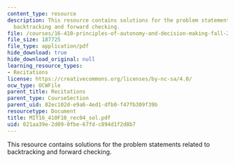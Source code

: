 ```yaml
---
content_type: resource
description: This resource contains solutions for the problem statements related to
  backtracking and forward checking.
file: /courses/16-410-principles-of-autonomy-and-decision-making-fall-2010/021aa39e2d090fbe67fdc894d1f2d8b7_MIT16_410F10_rec04_sol.pdf
file_size: 187725
file_type: application/pdf
hide_download: true
hide_download_original: null
learning_resource_types:
- Recitations
license: https://creativecommons.org/licenses/by-nc-sa/4.0/
ocw_type: OCWFile
parent_title: Recitations
parent_type: CourseSection
parent_uid: 82ec102d-e9a6-4ed1-dfb0-f47fb309f39b
resourcetype: Document
title: MIT16_410F10_rec04_sol.pdf
uid: 021aa39e-2d09-0fbe-67fd-c894d1f2d8b7
---
```

This resource contains solutions for the problem statements related to backtracking and forward checking.